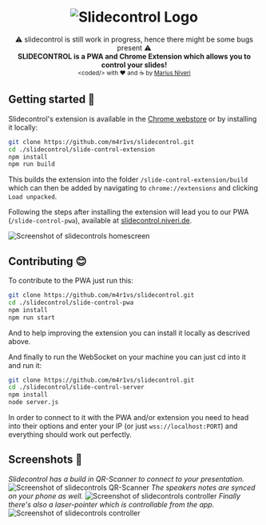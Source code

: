 <h1 align="center">
  <img title="slidecontrol logo" alt="Slidecontrol Logo" src="https://raw.githubusercontent.com/m4r1vs/slidecontrol/master/slide-control-pwa/src/assets/slidecontrol_logo_gh.png">
</h1>
<div align="center">
  ⚠ slidecontrol is still work in progress, hence there might be some bugs present ⚠<br />
  <strong>SLIDECONTROL is a PWA and Chrome Extension which allows you to control your slides!</strong>
</div>
<div align="center">
  <sub>&lt;coded/&gt; with ❤︎ and ☕ by <a href="https://github.com/m4r1vs">Marius Niveri</a>
</div>

## Getting started 🚀
Slidecontrol's extension is available in
the [Chrome webstore](https://chrome.google.com/webstore/detail/slidecontrol/ghfjfgbiehcemjfapohnnfngcbappodg) or
by installing it locally:
```sh
git clone https://github.com/m4r1vs/slidecontrol.git
cd ./slidecontrol/slide-control-extension
npm install
npm run build
```
This builds the extension into the folder `/slide-control-extension/build` which can then be added by navigating
to `chrome://extensions` and clicking `Load unpacked`.

Following the steps after installing the extension will lead you to our PWA (`/slide-control-pwa`), available
at [slidecontrol.niveri.de](https://sc.niveri.de).

![Screenshot of slidecontrols homescreen](https://maniyt.de/screenshot1.png)
## Contributing 😊
To contribute to the PWA just run this:
```sh
git clone https://github.com/m4r1vs/slidecontrol.git
cd ./slidecontrol/slide-control-pwa
npm install
npm run start
```
And to help improving the extension you can install it locally as descrived above.

And finally to run the WebSocket on your machine you can just cd into it and run it:
```sh
git clone https://github.com/m4r1vs/slidecontrol.git
cd ./slidecontrol/slide-control-server
npm install
node server.js
```

In order to connect to it with the PWA and/or extension you need to head into their options and enter your IP (or just `wss://localhost:PORT`)
and everything should work out perfectly.

## Screenshots 📸
*Slidecontrol has a build in QR-Scanner to connect to your presentation.*
![Screenshot of slidecontrols QR-Scanner](https://maniyt.de/screenshot2.png)
*The speakers notes are synced on your phone as well.*
![Screenshot of slidecontrols controller](https://maniyt.de/screenshot3.png)
*Finally there's also a laser-pointer which is controllable from the app.*
![Screenshot of slidecontrols controller](https://maniyt.de/screenshot4.png)